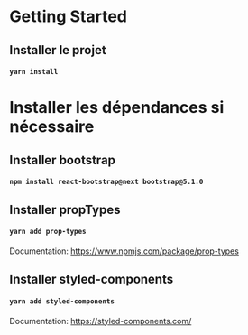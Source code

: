 # Getting Started 

## Installer le projet

#### `yarn install`

# Installer les dépendances si nécessaire

## Installer bootstrap

#### `npm install react-bootstrap@next bootstrap@5.1.0`

## Installer propTypes

#### `yarn add prop-types`

Documentation: https://www.npmjs.com/package/prop-types

## Installer styled-components

#### `yarn add styled-components`

Documentation: https://styled-components.com/